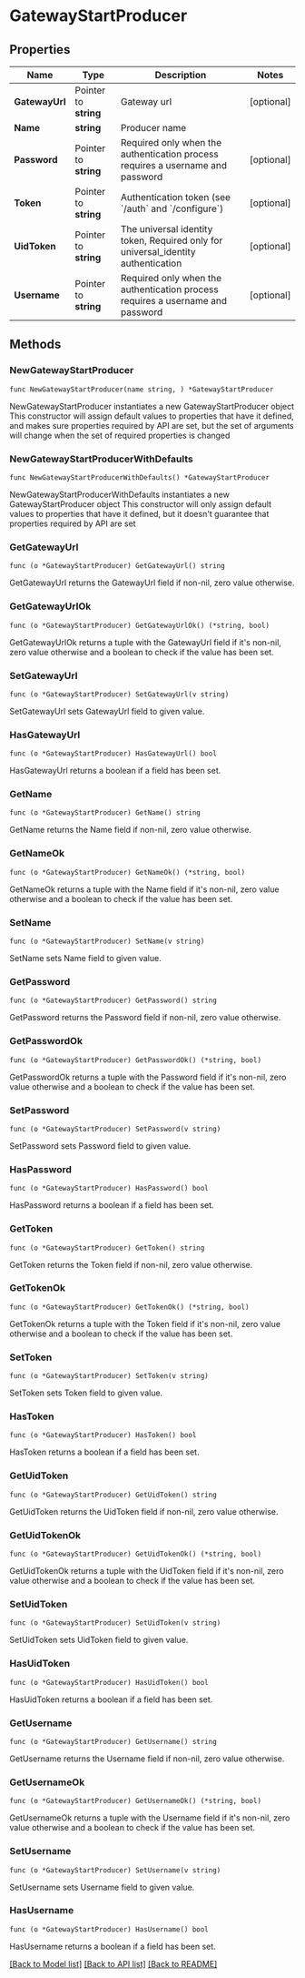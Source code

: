 # GatewayStartProducer

## Properties

Name | Type | Description | Notes
------------ | ------------- | ------------- | -------------
**GatewayUrl** | Pointer to **string** | Gateway url | [optional] 
**Name** | **string** | Producer name | 
**Password** | Pointer to **string** | Required only when the authentication process requires a username and password | [optional] 
**Token** | Pointer to **string** | Authentication token (see &#x60;/auth&#x60; and &#x60;/configure&#x60;) | [optional] 
**UidToken** | Pointer to **string** | The universal identity token, Required only for universal_identity authentication | [optional] 
**Username** | Pointer to **string** | Required only when the authentication process requires a username and password | [optional] 

## Methods

### NewGatewayStartProducer

`func NewGatewayStartProducer(name string, ) *GatewayStartProducer`

NewGatewayStartProducer instantiates a new GatewayStartProducer object
This constructor will assign default values to properties that have it defined,
and makes sure properties required by API are set, but the set of arguments
will change when the set of required properties is changed

### NewGatewayStartProducerWithDefaults

`func NewGatewayStartProducerWithDefaults() *GatewayStartProducer`

NewGatewayStartProducerWithDefaults instantiates a new GatewayStartProducer object
This constructor will only assign default values to properties that have it defined,
but it doesn't guarantee that properties required by API are set

### GetGatewayUrl

`func (o *GatewayStartProducer) GetGatewayUrl() string`

GetGatewayUrl returns the GatewayUrl field if non-nil, zero value otherwise.

### GetGatewayUrlOk

`func (o *GatewayStartProducer) GetGatewayUrlOk() (*string, bool)`

GetGatewayUrlOk returns a tuple with the GatewayUrl field if it's non-nil, zero value otherwise
and a boolean to check if the value has been set.

### SetGatewayUrl

`func (o *GatewayStartProducer) SetGatewayUrl(v string)`

SetGatewayUrl sets GatewayUrl field to given value.

### HasGatewayUrl

`func (o *GatewayStartProducer) HasGatewayUrl() bool`

HasGatewayUrl returns a boolean if a field has been set.

### GetName

`func (o *GatewayStartProducer) GetName() string`

GetName returns the Name field if non-nil, zero value otherwise.

### GetNameOk

`func (o *GatewayStartProducer) GetNameOk() (*string, bool)`

GetNameOk returns a tuple with the Name field if it's non-nil, zero value otherwise
and a boolean to check if the value has been set.

### SetName

`func (o *GatewayStartProducer) SetName(v string)`

SetName sets Name field to given value.


### GetPassword

`func (o *GatewayStartProducer) GetPassword() string`

GetPassword returns the Password field if non-nil, zero value otherwise.

### GetPasswordOk

`func (o *GatewayStartProducer) GetPasswordOk() (*string, bool)`

GetPasswordOk returns a tuple with the Password field if it's non-nil, zero value otherwise
and a boolean to check if the value has been set.

### SetPassword

`func (o *GatewayStartProducer) SetPassword(v string)`

SetPassword sets Password field to given value.

### HasPassword

`func (o *GatewayStartProducer) HasPassword() bool`

HasPassword returns a boolean if a field has been set.

### GetToken

`func (o *GatewayStartProducer) GetToken() string`

GetToken returns the Token field if non-nil, zero value otherwise.

### GetTokenOk

`func (o *GatewayStartProducer) GetTokenOk() (*string, bool)`

GetTokenOk returns a tuple with the Token field if it's non-nil, zero value otherwise
and a boolean to check if the value has been set.

### SetToken

`func (o *GatewayStartProducer) SetToken(v string)`

SetToken sets Token field to given value.

### HasToken

`func (o *GatewayStartProducer) HasToken() bool`

HasToken returns a boolean if a field has been set.

### GetUidToken

`func (o *GatewayStartProducer) GetUidToken() string`

GetUidToken returns the UidToken field if non-nil, zero value otherwise.

### GetUidTokenOk

`func (o *GatewayStartProducer) GetUidTokenOk() (*string, bool)`

GetUidTokenOk returns a tuple with the UidToken field if it's non-nil, zero value otherwise
and a boolean to check if the value has been set.

### SetUidToken

`func (o *GatewayStartProducer) SetUidToken(v string)`

SetUidToken sets UidToken field to given value.

### HasUidToken

`func (o *GatewayStartProducer) HasUidToken() bool`

HasUidToken returns a boolean if a field has been set.

### GetUsername

`func (o *GatewayStartProducer) GetUsername() string`

GetUsername returns the Username field if non-nil, zero value otherwise.

### GetUsernameOk

`func (o *GatewayStartProducer) GetUsernameOk() (*string, bool)`

GetUsernameOk returns a tuple with the Username field if it's non-nil, zero value otherwise
and a boolean to check if the value has been set.

### SetUsername

`func (o *GatewayStartProducer) SetUsername(v string)`

SetUsername sets Username field to given value.

### HasUsername

`func (o *GatewayStartProducer) HasUsername() bool`

HasUsername returns a boolean if a field has been set.


[[Back to Model list]](../README.md#documentation-for-models) [[Back to API list]](../README.md#documentation-for-api-endpoints) [[Back to README]](../README.md)


